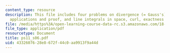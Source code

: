 ```yaml
---
content_type: resource
description: This file includes four problems on divergence (= Gauss's) theorem, its
  applications and proof, and line integrals in space, curl, exactness and potentials.
file: /media/https%3A/open-learning-course-data-rc.s3.amazonaws.com/18-02-multivariable-calculus-spring-2006/4332607628e8672f44c0aa9913f9a44d_ps11_s06.pdf
file_type: application/pdf
resourcetype: Document
title: ps11_s06.pdf
uid: 43326076-28e8-672f-44c0-aa9913f9a44d
---
```

